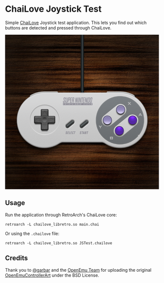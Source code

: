 # ChaiLove Joystick Test

Simple [ChaiLove](http://github.com/libretro/libretro-chailove) Joystick test application. This lets you find out which buttons are detected and pressed through ChaiLove.

![Screenshot](screenshot.png)

## Usage

Run the application through RetroArch's ChaiLove core:

```
retroarch -L chailove_libretro.so main.chai
```

Or using the `.chailove` file:

```
retroarch -L chailove_libretro.so JSTest.chailove
```

## Credits

Thank you to [@garbar](http://github.com/garbear) and the [OpenEmu Team](https://github.com/OpenEmu/OpenEmu) for uploading the original [OpenEmuControllerArt](https://github.com/kodi-game/OpenEmuControllerArt) under the BSD License.
